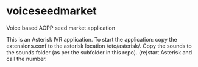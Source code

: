 # voiceseedmarket
Voice based AOPP seed market application

This is an Asterisk IVR application. To start the application: copy the extensions.conf to the asterisk location /etc/asterisk/. Copy the sounds to the sounds folder (as per the subfolder in this repo). (re)start Asterisk and call the number.
